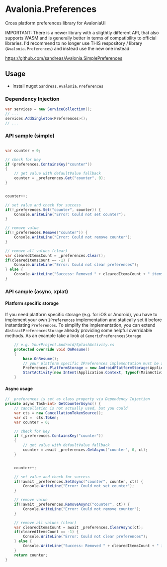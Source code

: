 # Avalonia.Preferences
Cross platform preferences library for AvaloniaUI

IMPORTANT: There is a newer library with a sligthtly different API, that also supports WASM and is generally better in terms of compatibility to official libraries. I'd recommend to no longer use THIS respository / library (`Avalonia.Preferences`) and instead use the new one instead:

https://github.com/sandreas/Avalonia.SimplePreferences


## Usage

- Install nuget `Sandreas.Avalonia.Preferences`


### Dependency Injection

```c#
var services = new ServiceCollection();
// ...        
services.AddSingleton<Preferences>();
// ...        
```

### API sample (simple)


```c#

var counter = 0;

// check for key
if (preferences.ContainsKey("counter"))
{
    // get value with defaultValue fallback
    counter = _preferences.Get("counter", 0);
}


counter++;

// set value and check for success
if(!_preferences.Set("counter", counter)) {
    Console.WriteLine("Error: Could not set counter");
}

// remove value
if(!_preferences.Remove("counter")) {
    Console.WriteLine("Error: Could not remove counter");
}

// remove all values (clear)
var clearedItemsCount = _preferences.Clear();
if(clearedItemsCount == -1) {
    Console.WriteLine("Error: Could not clear preferences");
} else {
    Console.WriteLine("Success: Removed " + clearedItemsCount + " items from preferences");
}
```



### API sample (async, xplat)

#### Platform specific storage
If you need platform specific storage (e.g. for iOS or Android), you have to implement your own `IPreferences` implementation and statically set it before instantiating `Preferences`.
To simplify the implementation, you can extend `AbstractPreferencesStorage` already providing some helpful overridable methods. As an example take a look at `GenericPreferencesStorage` 
```c#
    // e.g. YourProject.Android/SplashActivity.cs
    protected override void OnResume()
    {
        base.OnResume();
        // your platform specific IPreferences implementation must be added statically before instantiation
        Preferences.PlatformStorage = new AndroidPlatformStorage(Application.Context);
        StartActivity(new Intent(Application.Context, typeof(MainActivity)));
    }
```

#### Async usage
```c#
// _preferences is set as class property via Dependency Injection
private async Task<int> GetCounterAsync() {    
    // cancellation is not actually used, but you could
    var cts = new CancellationTokenSource(); 
    var ct =  cts.Token;
    var counter = 0;

    // check for key
    if (_preferences.ContainsKey("counter"))
    {
        // get value with defaultValue fallback
        counter = await _preferences.GetAsync("counter", 0, ct);
    }


    counter++;

    // set value and check for success
    if(!await _preferences.SetAsync("counter", counter, ct)) {
        Console.WriteLine("Error: Could not set counter");
    }

    // remove value
    if(!await _preferences.RemoveAsync("counter", ct)) {
        Console.WriteLine("Error: Could not remove counter");
    }

    // remove all values (clear)
    var clearedItemsCount = await _preferences.ClearAsync(ct);
    if(clearedItemsCount == -1) {
        Console.WriteLine("Error: Could not clear preferences");
    } else {
        Console.WriteLine("Success: Removed " + clearedItemsCount + " items from preferences");
    }
    return counter;
}
```
